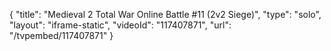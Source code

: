{
    "title": "Medieval 2 Total War Online Battle #11 (2v2 Siege)",
    "type": "solo",
    "layout": "iframe-static",
    "videoId": "117407871",
    "url": "\/tvpembed\/117407871"
}